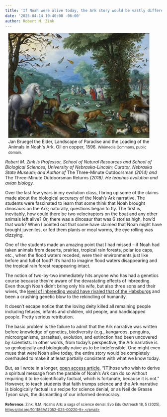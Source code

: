 ```yaml
---
title: 'If Noah were alive today, the Ark story would be vastly different'
date: '2025-04-14 10:40:00 -06:00'
author: Robert M. Zink
---
```


<figure class="on-the-left-side" style="margin-top: 10px; margin-right: 40px; margin-bottom: 10px; margin-left: 10px;">
<img src="/uploads/2025/Bruegel_Noahs_Ark_600.jpg" alt="Bruegel, Noah's Ark"/>
<figcaption><a href=""></a>Jan Bruegel the Elder, Landscape of Paradise and the Loading of the Animals in Noah's Ark. Oil on copper, 1596. <small>Wikimedia Commons, public domain.</small>
</figcaption>
</figure>

<i>Robert M. Zink is Professor, School of Natural Resources and School of Biological Sciences, University of Nebraska-Lincoln; Curator, Nebraska State Museum; and Author of </i>The Three-Minute Outdoorsman<i> (2014) and </i>The Three-Minute Outdoorsman Returns <i>(2018). He teaches evolution and avian biology.</i>

Over the last few years in my evolution class, I bring up some of the claims made about the biological accuracy of the Noah’s Ark narrative.  The students were fascinated to learn that some think that Noah brought dinosaurs on the Ark; naturally, questions began to fly.  The first is, inevitably, how could there be two velociraptors on the boat and any other animals left alive?  Or, there was a dinosaur that was 6 stories high, how’d that work?  When I pointed out that some have claimed that Noah might have brought juveniles, or fed them plants or meal worms, the eye rolling was dizzying. 

One of the students made an amazing point that I had missed – if Noah had taken animals from deserts, prairies, tropical rain forests, polar ice caps, etc., when the flood waters receded, were their environments just like before and full of food?  It’s hard to imagine flood waters disappearing and the tropical rain forest reappearing intact.

The notion of two-by-two immediately hits anyone who has had a genetics course because they’re aware of the devastating effects of inbreeding.  Even though Noah didn’t bring only his wife, but also three sons and their wives, the <a href="https://www.nature.com/articles/hdy201325"> level of inbreeding would have rivaled that of the Habsburgs</a> and been a crushing genetic blow to the rekindling of humanity.

<!--more-->
 
It doesn’t escape notice that the loving deity killed all remaining people including fetuses, infants and children, old people, and handicapped people.  Pretty serious retribution.
 
The basic problem is the failure to admit that the Ark narrative was written before knowledge of genetics, biodiversity (e.g., kangaroos, penguins, microorganisms, parasites), evolution, and extinction had been uncovered by scientists.  In other words, from today’s perspective, the Ark narrative is so geologically and biologically naïve as to be indefensible.   One might even muse that were Noah alive today, the entire story would be completely overhauled to make it at least partially consistent with what we know today.
 
But, as I wrote in a longer, <a href="https://doi.org/10.1186/s12052-025-00220-9"> open access article</a>, “[T]hose who wish to derive a spiritual message from the parable of Noah’s Ark can do so without requiring it to be scientifically factual, which is fortunate, because it is not.”  However, to teach students that faith trumps science and the Ark narrative is biologically factual is a recipe for science denial, or as Neil de Grasse Tyson says, the dismantling of our informed democracy.  

<small><strong>Reference</strong>. Zink, R.M. Noah’s Ark: a saga of science denial. Evo Edu Outreach 18, 5 (2025), https://doi.org/10.1186/s12052-025-00220-9>.</small>

